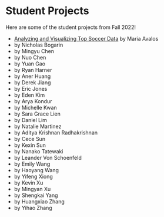 # Student Projects

Here are some of the student projects from Fall 2022!

* [Analyzing and Visualizing Top Soccer Data](StudentProjects/MariaAvalos) by Maria Avalos
* [](StudentProjects/NicholasBogarin) by Nicholas Bogarin
* [](StudentProjects/MingyuChen) by Mingyu Chen
* [](StudentProjects/NuoChen) by Nuo Chen
* [](StudentProjects/YuanGao) by Yuan Gao
* [](StudentProjects/RyanHarner) by Ryan Harner
* [](StudentProjects/AnerHuang) by Aner Huang
* [](StudentProjects/DerekJiang) by Derek Jiang
* [](StudentProjects/EricJones) by Eric Jones
* [](StudentProjects/EdenKim) by Eden Kim
* [](StudentProjects/AryaKondur) by Arya Kondur
* [](StudentProjects/MichelleKwan) by Michelle Kwan
* [](StudentProjects/SaraGraceLien) by Sara Grace Lien
* [](StudentProjects/DanielLim) by Daniel Lim
* [](StudentProjects/NatalieMartinez) by Natalie Martinez
* [](StudentProjects/AdityaKrishnanRadhakrishnan) by Aditya Krishnan Radhakrishnan
* [](StudentProjects/CeceSun) by Cece Sun
* [](StudentProjects/KexinSun) by Kexin Sun
* [](StudentProjects/NanakoTatewaki) by Nanako Tatewaki
* [](StudentProjects/LeanderVonSchoenfeld) by Leander Von Schoenfeld
* [](StudentProjects/EmilyWang) by Emily Wang
* [](StudentProjects/HaoyangWang) by Haoyang Wang
* [](StudentProjects/YifengXiong) by Yifeng Xiong
* [](StudentProjects/KevinXu) by Kevin Xu
* [](StudentProjects/MingyanXu) by Mingyan Xu
* [](StudentProjects/ShengkaiYang) by Shengkai Yang
* [](StudentProjects/HuangxiaoZhang) by Huangxiao Zhang
* [](StudentProjects/YihaoZhang) by Yihao Zhang
